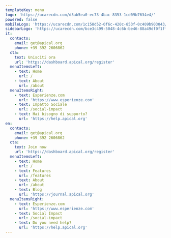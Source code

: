 ```yaml
---
templateKey: menu
logo: 'https://ucarecdn.com/d5ab5ea0-ec73-4bac-8353-1cd09b7634e4/'
powered: false
mobileLogo: 'https://ucarecdn.com/1c158d52-0f6c-420c-853f-0c409b903043/'
sidebarLogo: 'https://ucarecdn.com/bce3c499-5048-4c6b-be46-88a49df0f1ff/'
it:
  contacts:
    email: get@apical.org
    phone: +39 392 2606862
  cta:
    text: Unisciti ora
    url: 'https://dashboard.apical.org/register'
  menuItemsLeft:
    - text: Home
      url: /
    - text: About
      url: /about
  menuItemsRight:
    - text: Esperienze.com
      url: 'https://www.esperienze.com'
    - text: Impatto Sociale
      url: /social-impact
    - text: Hai bisogno di supporto?
      url: 'https://help.apical.org'
en:
  contacts:
    email: get@apical.org
    phone: +39 392 2606862
  cta:
    text: Join now
    url: 'https://dashboard.apical.org/register'
  menuItemsLeft:
    - text: Home
      url: /
    - text: Features
      url: /features
    - text: About
      url: /about
    - text: Blog
      url: 'https://journal.apical.org'
  menuItemsRight:
    - text: Esperienze.com
      url: 'https://www.esperienze.com'
    - text: Social Impact
      url: /social-impact
    - text: Do you need help?
      url: 'https://help.apical.org'
---
```


